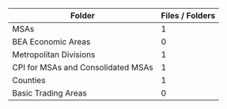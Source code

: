| Folder                             |   Files / Folders |
|------------------------------------|-------------------|
| MSAs                               |                 1 |
| BEA Economic Areas                 |                 0 |
| Metropolitan Divisions             |                 1 |
| CPI for MSAs and Consolidated MSAs |                 1 |
| Counties                           |                 1 |
| Basic Trading Areas                |                 0 |